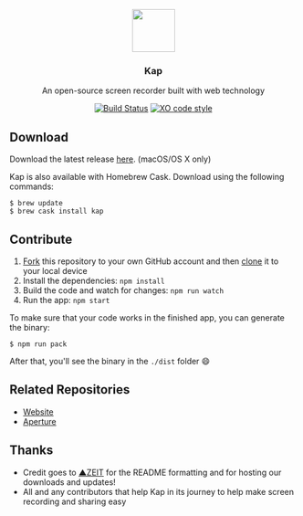 <p align="center">
  <img src="https://getkap.co/images/favicon/kap.svg" height="75">
  <h3 align="center">Kap</h3>
  <p align="center">An open-source screen recorder built with web technology<p>
  <p align="center"><a href="https://travis-ci.org/wulkano/kap"><img src="https://travis-ci.org/wulkano/kap.svg?branch=master" alt="Build Status"></a> <a href="https://github.com/sindresorhus/xo"><img src="https://img.shields.io/badge/code_style-XO-5ed9c7.svg" alt="XO code style"></a></p>
</p>

## Download
Download the latest release [here](https://getkap.co/download). (macOS/OS X only)

Kap is also available with Homebrew Cask. Download using the following commands:
```
$ brew update
$ brew cask install kap
```

## Contribute

1. [Fork](https://help.github.com/articles/fork-a-repo/) this repository to your own GitHub account and then [clone](https://help.github.com/articles/cloning-a-repository/) it to your local device
2. Install the dependencies: `npm install`
3. Build the code and watch for changes: `npm run watch`
4. Run the app: `npm start`

To make sure that your code works in the finished app, you can generate the binary:

```
$ npm run pack
```

After that, you'll see the binary in the `./dist` folder :smile:

## Related Repositories
- [Website](https://github.com/wulkano/kap-website)
- [Aperture](https://github.com/wulkano/aperture)


## Thanks
- Credit goes to [▲ZEIT](https://github.com/zeit) for the README formatting and for hosting our downloads and updates!
- All and any contributors that help Kap in its journey to help make screen recording and sharing easy
